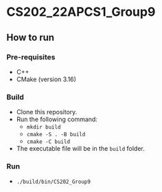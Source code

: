 # CS202_22APCS1_Group9

## How to run

### Pre-requisites

 - C++
 - CMake (version 3.16)

### Build

- Clone this repository.
- Run the following command:
  - `mkdir build`
  - `cmake -S . -B build`
  - `cmake -C build`
- The executable file will be in the `build` folder.

### Run
- `./build/bin/CS202_Group9`